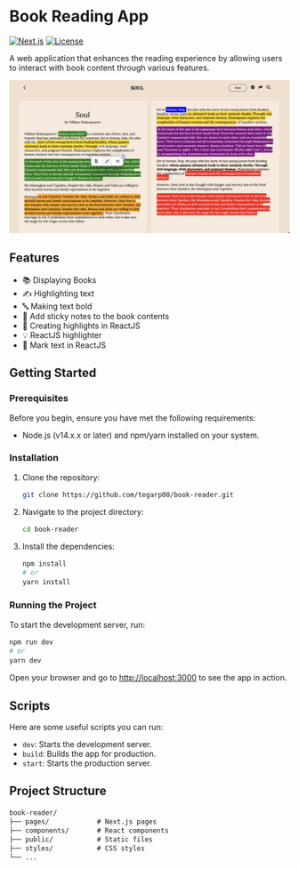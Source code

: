 # Book Reading App

[![Next.js](https://img.shields.io/badge/Next.js-12.0.8-blue.svg)](https://nextjs.org/) [![License](https://img.shields.io/badge/license-MIT-green.svg)](LICENSE.md)

A web application that enhances the reading experience by allowing users to interact with book content through various features.

![BOOK READER APP](https://raw.githubusercontent.com/tegarp00/book-reader/refs/heads/main/Screenshot%202024-09-25%20at%2023.28.09.png)

## Features

- 📚 Displaying Books
- ✍️ Highlighting text
- 🔤 Making text bold
- 📝 Add sticky notes to the book contents
- 🎨 Creating highlights in ReactJS
- 💡 ReactJS highlighter
- 📌 Mark text in ReactJS

## Getting Started

### Prerequisites

Before you begin, ensure you have met the following requirements:

- Node.js (v14.x.x or later) and npm/yarn installed on your system.

### Installation

1. Clone the repository:

   ```bash
   git clone https://github.com/tegarp00/book-reader.git
   ```

2. Navigate to the project directory:

   ```bash
   cd book-reader
   ```

3. Install the dependencies:

   ```bash
   npm install
   # or
   yarn install
   ```

### Running the Project

To start the development server, run:

```bash
npm run dev
# or
yarn dev
```

Open your browser and go to [http://localhost:3000](http://localhost:3000) to see the app in action.

## Scripts

Here are some useful scripts you can run:

- `dev`: Starts the development server.
- `build`: Builds the app for production.
- `start`: Starts the production server.

## Project Structure

```
book-reader/
├── pages/            # Next.js pages
├── components/       # React components
├── public/           # Static files
├── styles/           # CSS styles
└── ...
```
